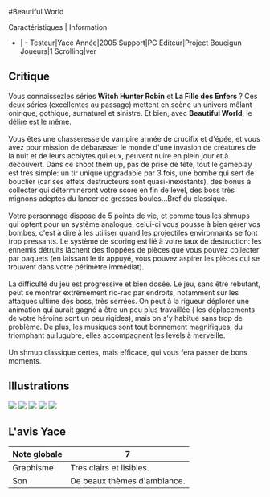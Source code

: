 #Beautiful World

Caractéristiques | Information
- | -
Testeur|Yace
Année|2005
Support|PC
Editeur|Project Boueigun
Joueurs|1
Scrolling|ver

## Critique
Vous connaissezles séries <b>Witch Hunter Robin</b> et <b> La Fille des Enfers</b> ? Ces deux séries (excellentes au passage) mettent en scène un univers mêlant onirique, gothique, surnaturel et sinistre. Et bien, avec <b>Beautiful World</b>, le délire est le même.<br/><br/>Vous êtes une chasseresse de vampire armée de crucifix et d'épée, et vous avez pour mission de débarasser le monde d'une invasion de créatures de la nuit et de leurs acolytes qui eux, peuvent nuire en plein jour et à découvert. Dans ce shoot them up, pas de prise de tête, tout le gameplay est très simple: un tir unique upgradable par 3 fois, une bombe qui sert de bouclier (car ses effets destructeurs sont quasi-inexistants), des bonus à collecter qui détermineront votre score en fin de level, des boss très mignons adeptes du lancer de grosses boules...Bref du classique.<br/><br/>Votre personnage dispose de 5 points de vie, et comme tous les shmups qui optent pour un système analogue, celui-ci vous pousse à bien gérer vos bombes, c'est à dire à les utiliser quand les projectiles environnants se font trop pressants. Le système de scoring est lié à votre taux de destruction: les ennemis détruits lâchent des floppées de pièces que vous pouvez collecter par paquets (en laissant le tir appuyé, vous pouvez aspirer les pièces qui se trouvent dans votre périmètre immédiat).<br/><br/>La difficulté du jeu est progressive et bien dosée. Le jeu, sans être rebutant, peut se montrer extrêmement ric-rac par endroits, notamment sur les attaques ultime des boss, très serrées. On peut à la rigueur déplorer une animation qui aurait gagné à être un peu plus travaillée ( les déplacements de votre héroine sont un peu rigides), mais on s'y habitue sans trop de problème. De plus, les musiques sont tout bonnement magnifiques, du triomphant au lugubre, elles accompagnent les levels à merveille.<br/><br/>Un shmup classique certes, mais efficace, qui vous fera passer de bons moments.

## Illustrations
![](http://www.shmup.com/images/thumbs/img_fiche_1_1037.jpg)
![](http://www.shmup.com/images/thumbs/img_fiche_2_1037.jpg)
![](http://www.shmup.com/images/thumbs/img_fiche_3_1037.jpg)
![](http://www.shmup.com/images/thumbs/img_fiche_4_1037.jpg)
![](http://www.shmup.com/images/thumbs/img_fiche_5_1037.jpg)

## L'avis Yace
Note globale|7
-|-
Graphisme|Très clairs et lisibles.
Son|De beaux thèmes d'ambiance.
